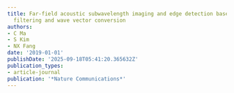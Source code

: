 ```yaml
---
title: Far-field acoustic subwavelength imaging and edge detection based on spatial
  filtering and wave vector conversion
authors:
- C Ma
- S Kim
- NX Fang
date: '2019-01-01'
publishDate: '2025-09-18T05:41:20.365632Z'
publication_types:
- article-journal
publication: '*Nature Communications*'
---
```

